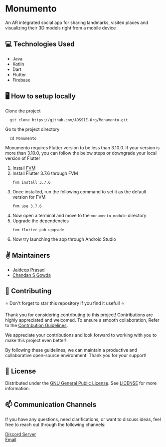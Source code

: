 # Monumento
An AR integrated social app for sharing landmarks, visited places and visualizing their 3D models right from a mobile device


## 💻 Technologies Used
- Java
- Kotlin
- Dart
- Flutter
- Firebase

## 🖥️ How to setup locally
Clone the project

```
  git clone https://github.com/AOSSIE-Org/Monumento.git
```

Go to the project directory

```
  cd Monumento
```
Monumento requires Flutter version to be less than 3.10.0. If your version is more than 3.10.0, you can follow the below steps or downgrade your local version of Flutter

1. Install [FVM](https://fvm.app)
2. Install Flutter 3.7.6 through FVM
    ```
    fvm install 3.7.6
    ```
3. Once installed, run the following command to set it as the default version for FVM
    ```
    fvm use 3.7.6
    ```
4. Now open a terminal and move to the `monumento_module` directory
5. Upgrade the dependencies
    ```
    fvm flutter pub upgrade
    ```
6. Now try launching the app through Android Studio


## ✌️ Maintainers

-   [Jaideep Prasad](https://github.com/jddeep)
-   [Chandan S Gowda](https://github.com/chandansgowda)


## 🙌 Contributing
⭐ Don't forget to star this repository if you find it useful! ⭐

Thank you for considering contributing to this project! Contributions are highly appreciated and welcomed. To ensure a smooth collaboration, Refer to the [Contribution Guidelines](https://github.com/AOSSIE-Org/Monumento/blob/master/contributing.md).

We appreciate your contributions and look forward to working with you to make this project even better!

By following these guidelines, we can maintain a productive and collaborative open-source environment. Thank you for your support!


## 📍 License

Distributed under the [GNU General Public License](https://opensource.org/license/gpl-3-0/). See [LICENSE](https://github.com/AOSSIE-Org/Monumento/blob/master/LICENSE) for more information.

## 📫 Communication Channels
If you have any questions, need clarifications, or want to discuss ideas, feel free to reach out through the following channels:

[Discord Server](https://discord.com/invite/6mFZ2S846n)\
[Email](aossie.oss@gmail.com)
